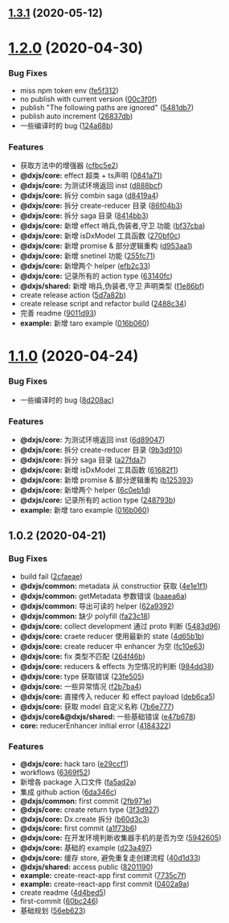 ## [1.3.1](https://github.com/taixw2/dx/compare/v1.3.2...v1.3.1) (2020-05-12)



# [1.2.0](https://github.com/taixw2/dx/compare/v1.0.2...v1.2.0) (2020-04-30)


### Bug Fixes

* miss npm token env ([fe5f312](https://github.com/taixw2/dx/commit/fe5f3127683c0884af86a079b90da7b44676f4c6))
* no publish with current version ([00c3f0f](https://github.com/taixw2/dx/commit/00c3f0f19b16dfd309d30d22cde8d5840a7ba9dc))
* publish "The following paths are ignored" ([5481db7](https://github.com/taixw2/dx/commit/5481db7e0c8895d9f1f9ed99ed06ce22b7337cad))
* publish auto increment ([26837db](https://github.com/taixw2/dx/commit/26837db4d529a2a98bb7be935b751247f8a083d0))
* 一些编译时的 bug ([124a68b](https://github.com/taixw2/dx/commit/124a68bc399c1dda421a23671a5d55ab205028a6))


### Features

* 获取方法中的增强器 ([cfbc5e2](https://github.com/taixw2/dx/commit/cfbc5e2cd214020be52fc3856681818206438f82))
* **@dxjs/core:** effect 超类 + ts声明 ([0841a71](https://github.com/taixw2/dx/commit/0841a715503fd8cacc23ebcf3211ec8514cc1540))
* **@dxjs/core:** 为测试环境返回 inst ([d888bcf](https://github.com/taixw2/dx/commit/d888bcf77b02a5578b93d73bc0dc0a4b2081e3c7))
* **@dxjs/core:** 拆分 combin saga ([d8419a4](https://github.com/taixw2/dx/commit/d8419a4dec75d985692e26c8bc9198e0faddd146))
* **@dxjs/core:** 拆分 create-reducer 目录 ([86f04b3](https://github.com/taixw2/dx/commit/86f04b3e334dbd91afe984252df9f6d574fcd9e2))
* **@dxjs/core:** 拆分 saga 目录 ([8414bb3](https://github.com/taixw2/dx/commit/8414bb37cb78a5b5890374239e55eebcdaa44d85))
* **@dxjs/core:** 新增 effect 哨兵,伪装者,守卫 功能 ([bf37cba](https://github.com/taixw2/dx/commit/bf37cbad57fa65334173f41075c12322d2d6825d))
* **@dxjs/core:** 新增 isDxModel 工具函数 ([270bf0c](https://github.com/taixw2/dx/commit/270bf0cabea3e229ffc0e0aed0307e71d4677861))
* **@dxjs/core:** 新增 promise & 部分逻辑重构 ([d953aa1](https://github.com/taixw2/dx/commit/d953aa196779bc74e899b41eda7ab85994aa66fc))
* **@dxjs/core:** 新增 snetinel 功能 ([255fc71](https://github.com/taixw2/dx/commit/255fc713416ebfd9b17581eafd3904ffc855e13f))
* **@dxjs/core:** 新增两个 helper ([efb2c33](https://github.com/taixw2/dx/commit/efb2c332b5cfc0ff9fba9bf14bae005e72abe75a))
* **@dxjs/core:** 记录所有的 action type ([63140fc](https://github.com/taixw2/dx/commit/63140fc6dba04610ec929b6e83e92ab533429c88))
* **@dxjs/shared:** 新增 哨兵,伪装者,守卫 声明类型 ([f1e86bf](https://github.com/taixw2/dx/commit/f1e86bf5c27348509bf1d2ed78096a56f10b5060))
* create release action ([5d7a82b](https://github.com/taixw2/dx/commit/5d7a82b53b57d02b119ddc5c690672d06cffae44))
* create release script and refactor build ([2488c34](https://github.com/taixw2/dx/commit/2488c34d8a487d7ab47855424254c0252c2203d2))
* 完善 readme ([9011d93](https://github.com/taixw2/dx/commit/9011d936d9f834fbbdc94872b4e337d101b7ceb0))
* **example:** 新增 taro example ([016b060](https://github.com/taixw2/dx/commit/016b06029070d5514dfe5c49c2b9729ebb3db0bf))



# [1.1.0](https://github.com/taixw2/dx/compare/v1.0.2...v1.1.0) (2020-04-24)


### Bug Fixes

* 一些编译时的 bug ([8d208ac](https://github.com/taixw2/dx/commit/8d208ac0dfc110940ce7e9ebd32f411d617f993f))


### Features

* **@dxjs/core:** 为测试环境返回 inst ([6d89047](https://github.com/taixw2/dx/commit/6d890477ef6ffbfb615d2f9e240c6bcd43577493))
* **@dxjs/core:** 拆分 create-reducer 目录 ([9b3d910](https://github.com/taixw2/dx/commit/9b3d9101a041e4ffe99abe50eb65405475a09bee))
* **@dxjs/core:** 拆分 saga 目录 ([a27fda7](https://github.com/taixw2/dx/commit/a27fda7f5fbe1b3c7f0329a1074417e9132bf7fe))
* **@dxjs/core:** 新增 isDxModel 工具函数 ([61682f1](https://github.com/taixw2/dx/commit/61682f1f3a9114902970d7d82c9e19d13f9755ca))
* **@dxjs/core:** 新增 promise & 部分逻辑重构 ([b125393](https://github.com/taixw2/dx/commit/b1253930312cf46fc3c60556d1c6b4e0e02c8bef))
* **@dxjs/core:** 新增两个 helper ([6c0eb1d](https://github.com/taixw2/dx/commit/6c0eb1df06e4856e26db3abc0a2247b8d208624a))
* **@dxjs/core:** 记录所有的 action type ([248793b](https://github.com/taixw2/dx/commit/248793b6ec8da533b7b212e3d383105bcd74442b))
* **example:** 新增 taro example ([016b060](https://github.com/taixw2/dx/commit/016b06029070d5514dfe5c49c2b9729ebb3db0bf))



## 1.0.2 (2020-04-21)


### Bug Fixes

* build fail ([2cfaeae](https://github.com/taixw2/dx/commit/2cfaeae07ded1655fd4bca148fe96de515e70998))
* **@dxjs/common:**  metadata 从 constructior 获取 ([4e1e1f1](https://github.com/taixw2/dx/commit/4e1e1f18d73f045f456a10b1cf3f490c7f89a5f1))
* **@dxjs/common:** getMetadata 参数错误 ([baaea6a](https://github.com/taixw2/dx/commit/baaea6af13aee3853224b50fa15828ecbb028d37))
* **@dxjs/common:** 导出可读的 helper ([62a9392](https://github.com/taixw2/dx/commit/62a93921dd713289b5d89b5efb3b2b1a6f37b581))
* **@dxjs/common:** 缺少 polyfill ([fa23c18](https://github.com/taixw2/dx/commit/fa23c180681b0c6917f2c0f8cd0a21a23e8b0cb8))
* **@dxjs/core:** collect development 通过 proto 判断 ([5483d96](https://github.com/taixw2/dx/commit/5483d9606cd1e344590748710f784c145de13fa7))
* **@dxjs/core:** craete reducer 使用最新的 state ([4d65b1b](https://github.com/taixw2/dx/commit/4d65b1b4666c64c7350b22eece63fa36af88354b))
* **@dxjs/core:** create reducer 中 enhancer 为空 ([fc10e63](https://github.com/taixw2/dx/commit/fc10e63a285bc56d9b99b7f0f665c492b8b90281))
* **@dxjs/core:** fix 类型不匹配 ([264f46b](https://github.com/taixw2/dx/commit/264f46be7b7ce9ee1fac3a1ebea76ea55580cc4d))
* **@dxjs/core:** reducers & effects 为空情况的判断 ([984dd38](https://github.com/taixw2/dx/commit/984dd380069894b88eda92963acd1525f69f7083))
* **@dxjs/core:** type 获取错误 ([23fe505](https://github.com/taixw2/dx/commit/23fe505070bae42b594dbbc01a42a3a47b302b47))
* **@dxjs/core:** 一些异常情况 ([f2b7ba4](https://github.com/taixw2/dx/commit/f2b7ba4ecb1b92b7f3925c5f1212bd8eae6ff7b9))
* **@dxjs/core:** 直接传入 reducer 和 effect payload ([deb6ca5](https://github.com/taixw2/dx/commit/deb6ca58f2c77c70c084387c30cf6530a820af2f))
* **@dxjs/core:** 获取 model 自定义名称 ([7b6e777](https://github.com/taixw2/dx/commit/7b6e777472f790edbe010692cfc52c44880f82ee))
* **@dxjs/core&@dxjs/shared:** 一些基础错误 ([e47b678](https://github.com/taixw2/dx/commit/e47b6785243b3de2eea1d9d9cc6ac04d4d6b38a6))
* **core:**  reducerEnhancer  initial error ([4184322](https://github.com/taixw2/dx/commit/4184322bbc9d969858fed60bac4106bae262065b))


### Features

* **@dxjs/core:** hack taro ([e29ccf1](https://github.com/taixw2/dx/commit/e29ccf1eb7662af8747924a87123869e91a81c37))
* workflows ([6369f52](https://github.com/taixw2/dx/commit/6369f52b1ca07bbcae199de6ba66a24c5e22ebe2))
* 新增各 package 入口文件 ([fa5ad2a](https://github.com/taixw2/dx/commit/fa5ad2a3fa16d2c9e5c83ba37d7f07f111746024))
* 集成 github action ([6da346c](https://github.com/taixw2/dx/commit/6da346cf923d9a69517d51d4e118163e6233ee16))
* **@dxjs/common:** first commit ([2fb971e](https://github.com/taixw2/dx/commit/2fb971e4bc8230c4a460c820aca7606669e3a504))
* **@dxjs/core:** create return type ([3f3d927](https://github.com/taixw2/dx/commit/3f3d927f5394d98052c92eb17c1100fdfbac8827))
* **@dxjs/core:** Dx.create 拆分 ([b60d3c3](https://github.com/taixw2/dx/commit/b60d3c318e1bcad2b39cbfc9a0ae32bc7a5087c0))
* **@dxjs/core:** first commit ([a1f73b6](https://github.com/taixw2/dx/commit/a1f73b68f11a943155c133e90bd7f02edd9d16bc))
* **@dxjs/core:** 在开发环境判断收集器手机的是否为空 ([5942605](https://github.com/taixw2/dx/commit/59426056467763b6c0b1b12d4185315c1a082878))
* **@dxjs/core:** 基础的 example ([d23a497](https://github.com/taixw2/dx/commit/d23a497377b1b0ae3cdc965ac9da48a9b3d0f67d))
* **@dxjs/core:** 缓存 store, 避免重复走创建流程 ([40d1d33](https://github.com/taixw2/dx/commit/40d1d33f66183a1adafc07d44e9cbc6565da4a45))
* **@dxjs/shared:** access public ([8201190](https://github.com/taixw2/dx/commit/820119030b2f514c4be48aa5350d08b8cdad706e))
* **example:** create-react-app first commit ([7735c7f](https://github.com/taixw2/dx/commit/7735c7f5271ca06268b668ebc5881ed243f59d65))
* **example:** create-react-app first commit ([0402a9a](https://github.com/taixw2/dx/commit/0402a9ac06f1b82f609975cae2cbd61e25df8d85))
* create readme ([4d4bed5](https://github.com/taixw2/dx/commit/4d4bed55c7a71cb12b08fbc33491eff974d0b6cf))
* first-commit ([60bc246](https://github.com/taixw2/dx/commit/60bc2469d37124876e708b6d5326c439c7839eec))
* 基础规划 ([56eb623](https://github.com/taixw2/dx/commit/56eb62303d22cdcc33469b40147a8306a79d8059))



